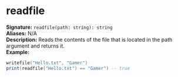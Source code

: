 # readfile
**Signature:** `readfile(path: string): string` <br>
**Aliases:** N/A <br>
**Description:** Reads the contents of the file that is located in the path argument and returns it. <br>
**Example:**
```lua
writefile("Hello.txt", "Gamer")
print(readfile("Hello.txt") == "Gamer") -- true
```

